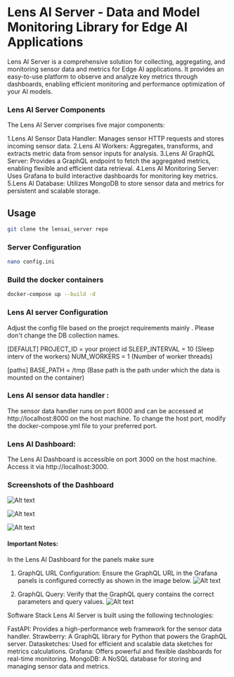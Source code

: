 # Lens AI Server - Data and Model Monitoring Library for Edge AI Applications
Lens AI Server is a comprehensive solution for collecting, aggregating, and monitoring sensor data and metrics for Edge AI applications. It provides an easy-to-use platform to observe and analyze key metrics through dashboards, enabling efficient monitoring and performance optimization of your AI models.

### Lens AI Server Components
The Lens AI Server comprises five major components:

1.Lens AI Sensor Data Handler: Manages sensor HTTP requests and stores incoming sensor data.
2.Lens AI Workers: Aggregates, transforms, and extracts metric data from sensor inputs for analysis.
3.Lens AI GraphQL Server: Provides a GraphQL endpoint to fetch the aggregated metrics, enabling flexible and efficient data retrieval.
4.Lens AI Monitoring Server: Uses Grafana to build interactive dashboards for monitoring key metrics.
5.Lens AI Database: Utilizes MongoDB to store sensor data and metrics for persistent and scalable storage.

## Usage
```sh
git clone the lensai_server repo
```
### Server Configuration
```sh
nano config.ini 
```
### Build the docker containers
```sh
docker-compose up --build -d 
```
### Lens AI server Configuration

Adjust the config file based on the proejct requirements mainly . Please don't change the DB collection names.

[DEFAULT]
PROJECT_ID = your project id
SLEEP_INTERVAL = 10 (Sleep interv of the workers)
NUM_WORKERS = 1 (Number of worker threads)

[paths]
BASE_PATH = /tmp (Base path is the path under which the data is mounted on the container)

### Lens AI sensor data handler :
The sensor data handler runs on port 8000 and can be accessed at http://localhost:8000 on the host machine. To change the host port, modify the docker-compose.yml file to your preferred port.

### Lens AI Dashboard:
The Lens AI Dashboard is accessible on port 3000 on the host machine. Access it via http://localhost:3000.

### Screenshots of the Dashboard
![Alt text](https://example.com/path/to/image.png)

![Alt text](https://example.com/path/to/image.png)

![Alt text](https://example.com/path/to/image.png)

#### Important Notes:
In the Lens AI Dashboard for the panels make sure 
1. GraphQL URL Configuration: Ensure the GraphQL URL in the Grafana panels is configured correctly as shown in the image below.
![Alt text](https://example.com/path/to/image.png)

2. GraphQL Query: Verify that the GraphQL query contains the correct parameters and query values.
![Alt text](https://example.com/path/to/image.png)


Software Stack
Lens AI Server is built using the following technologies:

FastAPI: Provides a high-performance web framework for the sensor data handler.
Strawberry: A GraphQL library for Python that powers the GraphQL server.
Datasketches: Used for efficient and scalable data sketches for metrics calculations.
Grafana: Offers powerful and flexible dashboards for real-time monitoring.
MongoDB: A NoSQL database for storing and managing sensor data and metrics.


